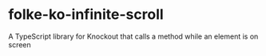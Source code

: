 # folke-ko-infinite-scroll
A TypeScript library for Knockout that calls a method while an element is on screen
